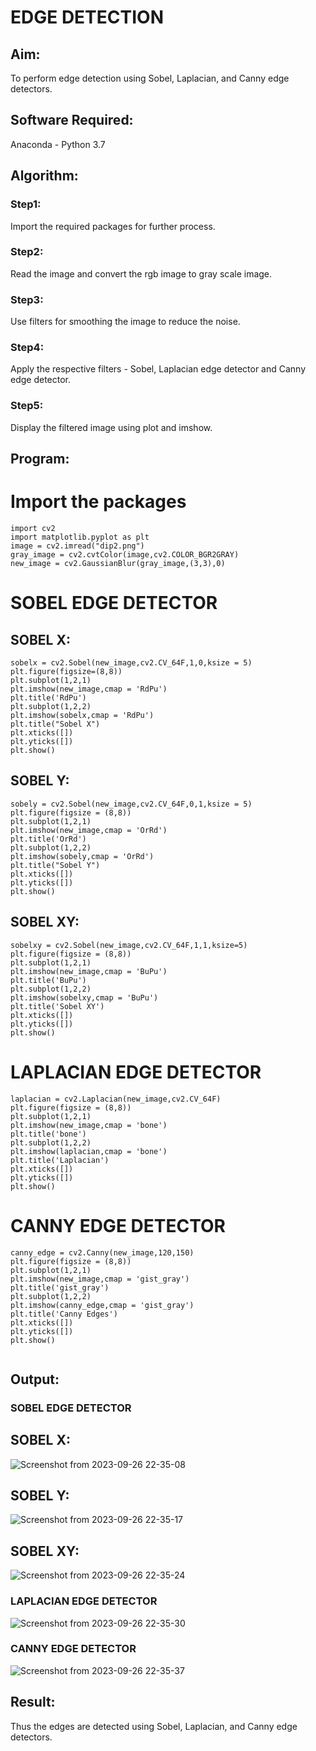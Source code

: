 # EDGE DETECTION

## Aim:
To perform edge detection using Sobel, Laplacian, and Canny edge detectors.

## Software Required:
Anaconda - Python 3.7

## Algorithm:
### Step1:
Import the required packages for further process.


### Step2:
Read the image and convert the rgb image to gray scale image.

### Step3:
Use filters for smoothing the image to reduce the noise.


### Step4:
Apply the respective filters - Sobel, Laplacian edge detector and Canny edge detector.

### Step5:
Display the filtered image using plot and imshow.


## Program:


# Import the packages
```
import cv2
import matplotlib.pyplot as plt
image = cv2.imread("dip2.png")
gray_image = cv2.cvtColor(image,cv2.COLOR_BGR2GRAY)
new_image = cv2.GaussianBlur(gray_image,(3,3),0)
```


# SOBEL EDGE DETECTOR
## SOBEL X:
```
sobelx = cv2.Sobel(new_image,cv2.CV_64F,1,0,ksize = 5)
plt.figure(figsize=(8,8))
plt.subplot(1,2,1)
plt.imshow(new_image,cmap = 'RdPu')
plt.title('RdPu')
plt.subplot(1,2,2)
plt.imshow(sobelx,cmap = 'RdPu')
plt.title("Sobel X")
plt.xticks([])
plt.yticks([])
plt.show()
```
## SOBEL Y:
```
sobely = cv2.Sobel(new_image,cv2.CV_64F,0,1,ksize = 5)
plt.figure(figsize = (8,8))
plt.subplot(1,2,1)
plt.imshow(new_image,cmap = 'OrRd')
plt.title('OrRd')
plt.subplot(1,2,2)
plt.imshow(sobely,cmap = 'OrRd')
plt.title("Sobel Y")
plt.xticks([])
plt.yticks([])
plt.show()
```
## SOBEL XY:
```
sobelxy = cv2.Sobel(new_image,cv2.CV_64F,1,1,ksize=5)
plt.figure(figsize = (8,8))
plt.subplot(1,2,1)
plt.imshow(new_image,cmap = 'BuPu')
plt.title('BuPu')
plt.subplot(1,2,2)
plt.imshow(sobelxy,cmap = 'BuPu')
plt.title('Sobel XY')
plt.xticks([])
plt.yticks([])
plt.show()
```
# LAPLACIAN EDGE DETECTOR
```
laplacian = cv2.Laplacian(new_image,cv2.CV_64F)
plt.figure(figsize = (8,8))
plt.subplot(1,2,1)
plt.imshow(new_image,cmap = 'bone')
plt.title('bone')
plt.subplot(1,2,2)
plt.imshow(laplacian,cmap = 'bone')
plt.title('Laplacian')
plt.xticks([])
plt.yticks([])
plt.show()
```

# CANNY EDGE DETECTOR
```
canny_edge = cv2.Canny(new_image,120,150)
plt.figure(figsize = (8,8))
plt.subplot(1,2,1)
plt.imshow(new_image,cmap = 'gist_gray')
plt.title('gist_gray')
plt.subplot(1,2,2)
plt.imshow(canny_edge,cmap = 'gist_gray')
plt.title('Canny Edges')
plt.xticks([])
plt.yticks([])
plt.show()


```
## Output:
### SOBEL EDGE DETECTOR
## SOBEL X:
![Screenshot from 2023-09-26 22-35-08](https://github.com/Dhanudhanaraj/EDGEDETECTION/assets/119218812/9185e182-d657-4563-8413-650314e2c1ee)

## SOBEL Y:
![Screenshot from 2023-09-26 22-35-17](https://github.com/Dhanudhanaraj/EDGEDETECTION/assets/119218812/258432b3-e0f7-4495-9df0-d461b9728b80)

## SOBEL XY:
![Screenshot from 2023-09-26 22-35-24](https://github.com/Dhanudhanaraj/EDGEDETECTION/assets/119218812/fcaf24a3-6dff-4fe8-b85f-e81d3c0a9859)


### LAPLACIAN EDGE DETECTOR
![Screenshot from 2023-09-26 22-35-30](https://github.com/Dhanudhanaraj/EDGEDETECTION/assets/119218812/a6987dfc-dfac-4daf-941b-b669329dcbd4)



### CANNY EDGE DETECTOR
![Screenshot from 2023-09-26 22-35-37](https://github.com/Dhanudhanaraj/EDGEDETECTION/assets/119218812/92784546-4cb8-4edd-a74a-0d41d7e05ab4)


## Result:
Thus the edges are detected using Sobel, Laplacian, and Canny edge detectors.
